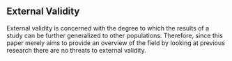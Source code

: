 ## External Validity

External validity is concerned with the degree to which the results of a study can be further generalized to other populations. Therefore, since this paper merely aims to provide an overview of the field by looking at previous research there are no threats to external validity.
